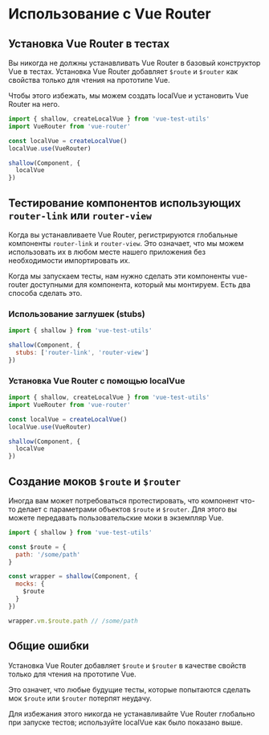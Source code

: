 # Использование с Vue Router

## Установка Vue Router в тестах

Вы никогда не должны устанавливать Vue Router в базовый конструктор Vue в тестах. Установка Vue Router добавляет `$route` и `$router` как свойства только для чтения на прототипе Vue.

Чтобы этого избежать, мы можем создать localVue и установить Vue Router на него.

```js
import { shallow, createLocalVue } from 'vue-test-utils'
import VueRouter from 'vue-router'

const localVue = createLocalVue()
localVue.use(VueRouter)

shallow(Component, {
  localVue
})
```

## Тестирование компонентов использующих `router-link` или `router-view`

Когда вы устанавливаете Vue Router, регистрируются глобальные компоненты `router-link` и `router-view`. Это означает, что мы можем использовать их в любом месте нашего приложения без необходимости импортировать их.

Когда мы запускаем тесты, нам нужно сделать эти компоненты vue-router доступными для компонента, который мы монтируем. Есть два способа сделать это.

### Использование заглушек (stubs)

```js
import { shallow } from 'vue-test-utils'

shallow(Component, {
  stubs: ['router-link', 'router-view']
})
```

### Установка Vue Router с помощью localVue

```js
import { shallow, createLocalVue } from 'vue-test-utils'
import VueRouter from 'vue-router'

const localVue = createLocalVue()
localVue.use(VueRouter)

shallow(Component, {
  localVue
})
```

## Создание моков `$route` и `$router`

Иногда вам может потребоваться протестировать, что компонент что-то делает с параметрами объектов `$route` и `$router`. Для этого вы можете передавать пользовательские моки в экземпляр Vue.

```js
import { shallow } from 'vue-test-utils'

const $route = {
  path: '/some/path'
}

const wrapper = shallow(Component, {
  mocks: {
    $route
  }
})

wrapper.vm.$route.path // /some/path
```

## Общие ошибки

Установка Vue Router добавляет `$route` и `$router` в качестве свойств только для чтения на прототипе Vue.

Это означет, что любые будущие тесты, которые попытаются сделать мок `$route` или `$router` потерпят неудачу.

Для избежания этого никогда не устанавливайте Vue Router глобально при запуске тестов; используйте localVue как было показано выше.
